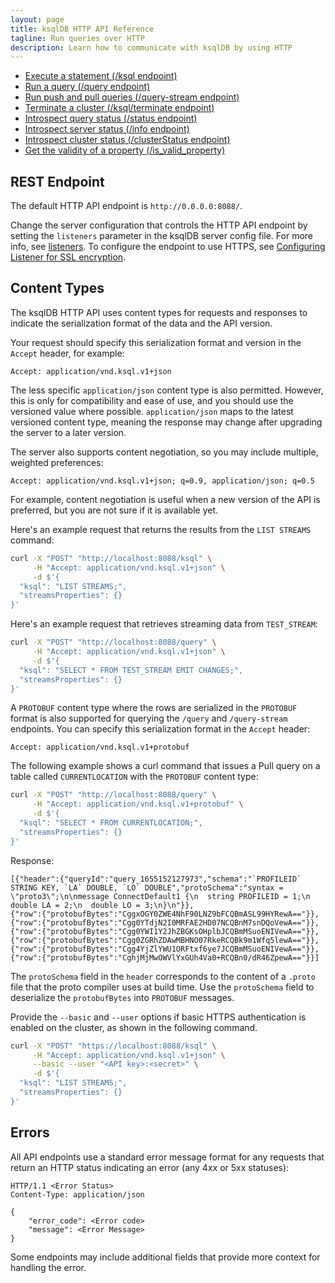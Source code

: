 ```yaml
---
layout: page
title: ksqlDB HTTP API Reference
tagline: Run queries over HTTP
description: Learn how to communicate with ksqlDB by using HTTP
---
```


- [Execute a statement (/ksql endpoint)](ksqldb-rest-api/ksql-endpoint.md)
- [Run a query (/query endpoint)](ksqldb-rest-api/query-endpoint.md)
- [Run push and pull queries (/query-stream endpoint)](ksqldb-rest-api/streaming-endpoint.md)
- [Terminate a cluster (/ksql/terminate endpoint)](ksqldb-rest-api/terminate-endpoint.md)
- [Introspect query status (/status endpoint)](ksqldb-rest-api/status-endpoint.md)
- [Introspect server status (/info endpoint)](ksqldb-rest-api/info-endpoint.md)
- [Introspect cluster status (/clusterStatus endpoint)](ksqldb-rest-api/cluster-status-endpoint.md)
- [ Get the validity of a property (/is_valid_property)](ksqldb-rest-api/is_valid_property-endpoint.md)

REST Endpoint
-------------

The default HTTP API endpoint is `http://0.0.0.0:8088/`.

Change the server configuration that controls the HTTP API endpoint by
setting the `listeners` parameter in the ksqlDB server config file. For
more info, see [listeners](../reference/server-configuration.md#listeners).
To configure the endpoint to use HTTPS, see
[Configuring Listener for SSL encryption](../operate-and-deploy/installation/server-config/security.md#configuring-listener-for-ssl-encryption).

Content Types
-------------

The ksqlDB HTTP API uses content types for requests and responses to
indicate the serialization format of the data and the API version.

Your request should specify this serialization
format and version in the `Accept` header, for example:

```
Accept: application/vnd.ksql.v1+json
```

The less specific `application/json` content type is also permitted.
However, this is only for compatibility and ease of use, and you should
use the versioned value where possible. `application/json` maps to the latest
versioned content type, meaning the response may change after upgrading the server to 
a later version.

The server also supports content negotiation, so you may include
multiple, weighted preferences:

```
Accept: application/vnd.ksql.v1+json; q=0.9, application/json; q=0.5
```

For example, content negotiation is useful when a new version of the API
is preferred, but you are not sure if it is available yet.

Here's an example request that returns the results from the
`LIST STREAMS` command:

```bash
curl -X "POST" "http://localhost:8088/ksql" \
     -H "Accept: application/vnd.ksql.v1+json" \
     -d $'{
  "ksql": "LIST STREAMS;",
  "streamsProperties": {}
}'
```

Here's an example request that retrieves streaming data from
`TEST_STREAM`:

```bash
curl -X "POST" "http://localhost:8088/query" \
     -H "Accept: application/vnd.ksql.v1+json" \
     -d $'{
  "ksql": "SELECT * FROM TEST_STREAM EMIT CHANGES;",
  "streamsProperties": {}
}'
```

A `PROTOBUF` content type where the rows are serialized in the `PROTOBUF` format
is also supported for querying the `/query` and `/query-stream` endpoints.
You can specify this serialization format in the `Accept` header:
```
Accept: application/vnd.ksql.v1+protobuf
```
The following example shows a curl command that issues a Pull query on a table called `CURRENTLOCATION`
with the `PROTOBUF` content type:
```bash
curl -X "POST" "http://localhost:8088/query" \
     -H "Accept: application/vnd.ksql.v1+protobuf" \
     -d $'{
  "ksql": "SELECT * FROM CURRENTLOCATION;",
  "streamsProperties": {}
}'
```
Response:
```
[{"header":{"queryId":"query_1655152127973","schema":"`PROFILEID` STRING KEY, `LA` DOUBLE, `LO` DOUBLE","protoSchema":"syntax = \"proto3\";\n\nmessage ConnectDefault1 {\n  string PROFILEID = 1;\n  double LA = 2;\n  double LO = 3;\n}\n"}},
{"row":{"protobufBytes":"CggxOGY0ZWE4NhF90LNZ9bFCQBmASL99HYRewA=="}},
{"row":{"protobufBytes":"Cgg0YTdjN2I0MRFAE2HD07NCQBnM7snDQoVewA=="}},
{"row":{"protobufBytes":"Cgg0YWI1Y2JhZBGKsOHplbJCQBmMSuoENIVewA=="}},
{"row":{"protobufBytes":"Cgg0ZGRhZDAwMBHNO07RkeRCQBk9m1Wfq5lewA=="}},
{"row":{"protobufBytes":"Cgg4YjZlYWU1ORFtxf6ye7JCQBmMSuoENIVewA=="}},
{"row":{"protobufBytes":"CghjMjMwOWVlYxGUh4Va0+RCQBn0/dR46ZpewA=="}}]
```
The `protoSchema` field in the `header` corresponds to the content of a `.proto` file that the proto compiler uses at build time. 
Use the `protoSchema` field to deserialize the `protobufBytes` into `PROTOBUF` messages.

Provide the `--basic` and `--user` options if basic HTTPS authentication is
enabled on the cluster, as shown in the following command.

```bash hl_lines="3"
curl -X "POST" "https://localhost:8088/ksql" \
     -H "Accept: application/vnd.ksql.v1+json" \
     --basic --user "<API key>:<secret>" \
     -d $'{
  "ksql": "LIST STREAMS;",
  "streamsProperties": {}
}'
```

Errors
------

All API endpoints use a standard error message format for any requests
that return an HTTP status indicating an error (any 4xx or 5xx
statuses):

```http
HTTP/1.1 <Error Status>
Content-Type: application/json

{
    "error_code": <Error code>
    "message": <Error Message>
}
```

Some endpoints may include additional fields that provide more context
for handling the error.

